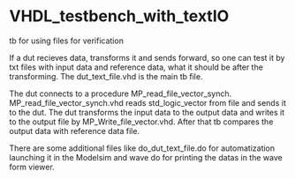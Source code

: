 # VHDL_testbench_with_textIO
tb for using files for verification

If a dut recieves data, transforms it and sends forward, so one can test it by txt files with input data and reference data, what it should be after the transforming.
The dut_text_file.vhd is the main tb file.

The dut connects to a procedure MP_read_file_vector_synch.
MP_read_file_vector_synch.vhd reads std_logic_vector from file and sends it to the dut.
The dut transforms the input data to the output data and writes it to the output file by MP_Write_file_vector.vhd.
After that tb compares the output data with reference data file.

There are some additional files like do_dut_text_file.do for automatization launching it in the Modelsim and wave do for printing the datas in the wave form viewer.
